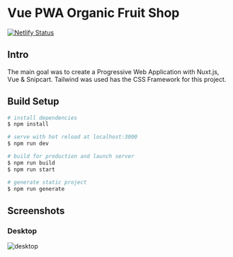 # Vue PWA Organic Fruit Shop

[![Netlify Status](https://api.netlify.com/api/v1/badges/96b7b3c5-7bbb-4aff-b7dc-4398e5d2f263/deploy-status)](https://app.netlify.com/sites/vue-nuxt-ecommerce-fruit-shop/deploys)

## Intro

The main goal was to create a Progressive Web Application with Nuxt.js, Vue & Snipcart.
Tailwind was used has the CSS Framework for this project.

## Build Setup

```bash
# install dependencies
$ npm install

# serve with hot reload at localhost:3000
$ npm run dev

# build for production and launch server
$ npm run build
$ npm run start

# generate static project
$ npm run generate
```

## Screenshots
### Desktop
![desktop](localhost_3000_.png)

